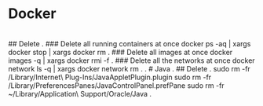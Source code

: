 # Docker
<br>
## Delete
.
### Delete all running containers at once
docker ps -aq | xargs docker stop | xargs docker rm
.
### Delete all images at once
docker images -q | xargs docker rmi -f
.
### Delete all the networks at once
docker network ls -q | xargs docker network rm
.
.
# Java
.
## Delete
.
sudo rm -fr /Library/Internet\ Plug-Ins/JavaAppletPlugin.plugin
sudo rm -fr /Library/PreferencesPanes/JavaControlPanel.prefPane
sudo rm -fr ~/Library/Application\ Support/Oracle/Java
.
